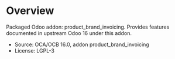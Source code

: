 # Overview

Packaged Odoo addon: product_brand_invoicing. Provides features documented in upstream Odoo 16 under this addon.

- Source: OCA/OCB 16.0, addon product_brand_invoicing
- License: LGPL-3
